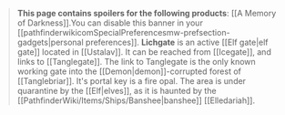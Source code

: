 > **This page contains spoilers for the following products**: [[A Memory of Darkness]].You can disable this banner in your [[pathfinderwikicomSpecialPreferencesmw-prefsection-gadgets|personal preferences]].
**Lichgate** is an active [[Elf gate|elf gate]] located in [[Ustalav]]. It can be reached from [[Icegate]], and links to [[Tanglegate]]. The link to Tanglegate is the only known working gate into the [[Demon|demon]]-corrupted forest of [[Tanglebriar]].
> It's portal key is a fire opal.
> The area is under quarantine by the [[Elf|elves]], as it is haunted by the [[PathfinderWiki/Items/Ships/Banshee|banshee]] [[Elledariah]].







